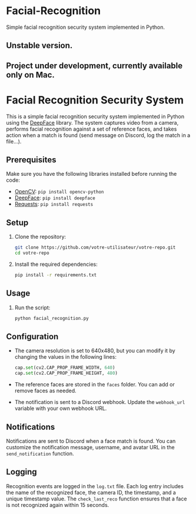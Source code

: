 # Facial-Recognition
Simple facial recognition security system implemented in Python.

## Unstable version.
## Project under development, currently available only on Mac.

# Facial Recognition Security System

This is a simple facial recognition security system implemented in Python using the [DeepFace](https://github.com/serengil/deepface) library. The system captures video from a camera, performs facial recognition against a set of reference faces, and takes action when a match is found (send message on Discord, log the match in a file...).

## Prerequisites

Make sure you have the following libraries installed before running the code:

- [OpenCV](https://pypi.org/project/opencv-python/): `pip install opencv-python`
- [DeepFace](https://pypi.org/project/deepface/): `pip install deepface`
- [Requests](https://pypi.org/project/requests/): `pip install requests`

## Setup

1. Clone the repository:

    ```bash
    git clone https://github.com/votre-utilisateur/votre-repo.git
    cd votre-repo
    ```

2. Install the required dependencies:

    ```bash
    pip install -r requirements.txt
    ```

## Usage

1. Run the script:

    ```bash
    python facial_recognition.py
    ```


## Configuration

- The camera resolution is set to 640x480, but you can modify it by changing the values in the following lines:

    ```python
    cap.set(cv2.CAP_PROP_FRAME_WIDTH, 640)
    cap.set(cv2.CAP_PROP_FRAME_HEIGHT, 480)
    ```

- The reference faces are stored in the `faces` folder. You can add or remove faces as needed.

- The notification is sent to a Discord webhook. Update the `webhook_url` variable with your own webhook URL.

## Notifications

Notifications are sent to Discord when a face match is found. You can customize the notification message, username, and avatar URL in the `send_notification` function.

## Logging

Recognition events are logged in the `log.txt` file. Each log entry includes the name of the recognized face, the camera ID, the timestamp, and a unique timestamp value. The `check_last_reco` function ensures that a face is not recognized again within 15 seconds.
